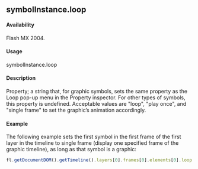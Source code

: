 ## symbolInstance.loop

#### Availability

Flash MX 2004.

#### Usage

symbolInstance.loop

#### Description

Property; a string that, for graphic symbols, sets the same property as the Loop pop-up menu in the Property inspector. For other types of symbols, this property is undefined. Acceptable values are "loop", "play once", and "single frame" to set the graphic’s animation accordingly.

#### Example

The following example sets the first symbol in the first frame of the first layer in the timeline to single frame (display one specified frame of the graphic timeline), as long as that symbol is a graphic:


```javascript
fl.getDocumentDOM().getTimeline().layers[0].frames[0].elements[0].loop = 'single frame';

```